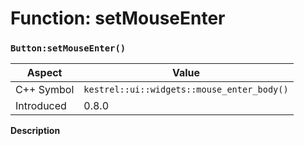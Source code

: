 
# Function: setMouseEnter
### `Button:setMouseEnter()`

| Aspect | Value |
| --- | --- |
| C++ Symbol | `kestrel::ui::widgets::mouse_enter_body()` |
| Introduced | 0.8.0 |

**Description**


